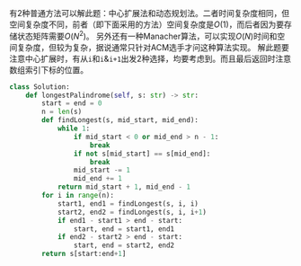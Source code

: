 有2种普通方法可以解此题：中心扩展法和动态规划法。二者时间复杂度相同，但空间复杂度不同，前者（即下面采用的方法）空间复杂度是$O(1)$，而后者因为要存储状态矩阵需要$O(N^2)$。
另外还有一种Manacher算法，可以实现$O(N)$时间和空间复杂度，但较为复杂，据说通常只针对ACM选手才问这种算法实现。
解此题要注意中心扩展时，有从`i`和`i`&`i+1`出发2种选择，均要考虑到。而且最后返回时注意数组索引下标的位置。
```python
class Solution:
    def longestPalindrome(self, s: str) -> str:
        start = end = 0
        n = len(s)
        def findLongest(s, mid_start, mid_end):
            while 1:
                if mid_start < 0 or mid_end > n - 1:
                    break
                if not s[mid_start] == s[mid_end]:
                    break
                mid_start -= 1
                mid_end += 1
            return mid_start + 1, mid_end - 1
        for i in range(n):
            start1, end1 = findLongest(s, i, i)
            start2, end2 = findLongest(s, i, i+1)
            if end1 - start1 > end - start:
                start, end = start1, end1
            if end2 - start2 > end - start:
                start, end = start2, end2
        return s[start:end+1]
```